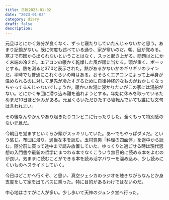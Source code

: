 ```yaml
---
title: 日報2023-01-02
date: "2023-01-02"
category: diary
draft: false
description:
---
```


元旦はとにかく気分が良くなく、ずっと寝たりしていたんじゃないかと思う。あまり記憶がない。既に何度も述べている通り、家が寒いのだ。朝、目が覚める。寒さで布団から出られないということはなく、スッと起き上がる。問題はとにかく末端の冷えだ。エアコンの暖かく乾燥した風が顔に当たる。頭が重く、ボーッとする。熱を測ると37.0と表示された。熱があるかないかのギリギリのラインだ。平時でも普通にこれくらいの時はある。おそらくエアコンによって上半身が温められるのに対して足先が冷たすぎるために自律神経的なものがおかしくなっちゃってるんじゃないでしょうか。暖かいお湯に浸かりたいがこの家には湯船がない。とにかく布団に潜り込み難を逃れようとする。年始に休みを取っているためまだ10日ほど休みがある。元旦くらいただひたすら寝転んでいても誰にも文句は言われまい。

その後なんやかんやあり起きたりコンビニに行ったりした。全くもって特別感のない元旦だ。

今朝目を覚ますといくらか頭がスッキリしていた。あ〜でもやっぱダメだ。という感じ。布団に潜り、適当な本を読む。玉村豊男「料理の四面体」を途中から読む。随分前に買って途中まで読み放置していた。ゆっくりと過ごせる時は現代思想の入門書や最新の哲学にまつわる本でなくこういう無目的に読める本をよむのが良い。気ままに読むことができる本を読み活字パワーを溜め込み、少し読みにくいものへスライドしていく。

今日はどこかへ行くぞ、と思い、真空ジェシカのラジオを聴きながらなんとか身支度をして家を出てバスに乗った。特に目的があるわけではないのだ。

中心地はさすがに人が多い。少し歩いて天神のジュンク堂へ行った。

